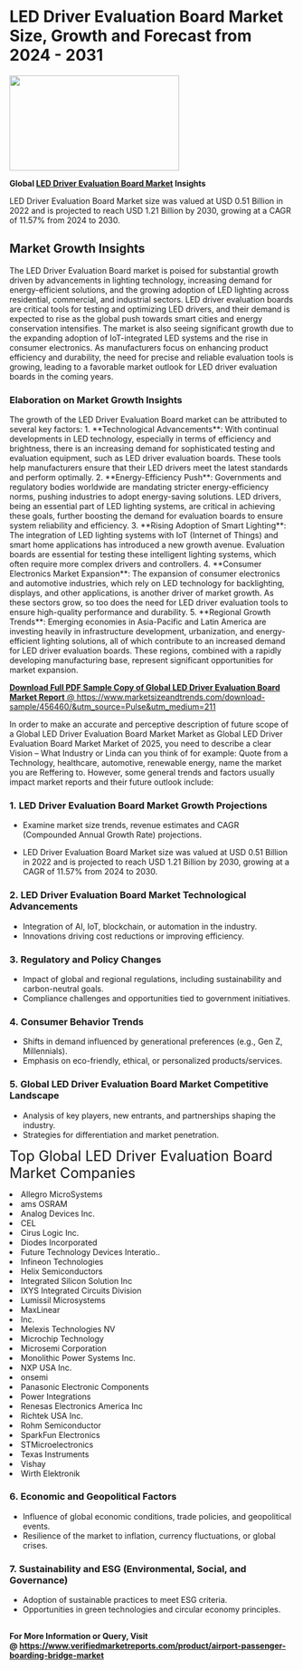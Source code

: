 <H1>LED Driver Evaluation Board Market Size, Growth and Forecast from 2024 - 2031</H1><img class="aligncenter size-medium wp-image-584254" src="https://thirdeyenews.in/wp-content/uploads/2024/09/Global-Market-Research-300x168.jpeg" alt="" width="300" height="168" /><p><strong>Global&nbsp;<a href="https://www.marketsizeandtrends.com/download-sample/456460/&amp;utm_source=Pulse&amp;utm_medium=211">LED Driver Evaluation Board Market</a> Insights</strong></p><p>LED Driver Evaluation Board Market size was valued at USD 0.51 Billion in 2022 and is projected to reach USD 1.21 Billion by 2030, growing at a CAGR of 11.57% from 2024 to 2030.</p><p><h2>Market Growth Insights</h2> The LED Driver Evaluation Board market is poised for substantial growth driven by advancements in lighting technology, increasing demand for energy-efficient solutions, and the growing adoption of LED lighting across residential, commercial, and industrial sectors. LED driver evaluation boards are critical tools for testing and optimizing LED drivers, and their demand is expected to rise as the global push towards smart cities and energy conservation intensifies. The market is also seeing significant growth due to the expanding adoption of IoT-integrated LED systems and the rise in consumer electronics. As manufacturers focus on enhancing product efficiency and durability, the need for precise and reliable evaluation tools is growing, leading to a favorable market outlook for LED driver evaluation boards in the coming years. <p><a href="#"></a></p> <h3>Elaboration on Market Growth Insights</h3> The growth of the LED Driver Evaluation Board market can be attributed to several key factors: 1. **Technological Advancements**: With continual developments in LED technology, especially in terms of efficiency and brightness, there is an increasing demand for sophisticated testing and evaluation equipment, such as LED driver evaluation boards. These tools help manufacturers ensure that their LED drivers meet the latest standards and perform optimally. 2. **Energy-Efficiency Push**: Governments and regulatory bodies worldwide are mandating stricter energy-efficiency norms, pushing industries to adopt energy-saving solutions. LED drivers, being an essential part of LED lighting systems, are critical in achieving these goals, further boosting the demand for evaluation boards to ensure system reliability and efficiency. 3. **Rising Adoption of Smart Lighting**: The integration of LED lighting systems with IoT (Internet of Things) and smart home applications has introduced a new growth avenue. Evaluation boards are essential for testing these intelligent lighting systems, which often require more complex drivers and controllers. 4. **Consumer Electronics Market Expansion**: The expansion of consumer electronics and automotive industries, which rely on LED technology for backlighting, displays, and other applications, is another driver of market growth. As these sectors grow, so too does the need for LED driver evaluation tools to ensure high-quality performance and durability. 5. **Regional Growth Trends**: Emerging economies in Asia-Pacific and Latin America are investing heavily in infrastructure development, urbanization, and energy-efficient lighting solutions, all of which contribute to an increased demand for LED driver evaluation boards. These regions, combined with a rapidly developing manufacturing base, represent significant opportunities for market expansion. <p><a href="#"></p><p><span class=""><strong>Download Full PDF Sample Copy of Global LED Driver Evaluation Board Market Report</strong> @ <a href="https://www.marketsizeandtrends.com/download-sample/456460/&amp;utm_source=Pulse&amp;utm_medium=211" target="_blank">https://www.marketsizeandtrends.com/download-sample/456460/&amp;utm_source=Pulse&amp;utm_medium=211</a></span></p><p>In order to make an accurate and perceptive description of future scope of a Global&nbsp;LED Driver Evaluation Board Market Market as Global&nbsp;LED Driver Evaluation Board Market Market of 2025, you need to describe a clear Vision &ndash; What Industry or Linda can you think of for example: Quote from a Technology, healthcare, automotive, renewable energy, name the market you are Reffering to. However, some general trends and factors usually impact market reports and their future outlook include:</p><h3>1.&nbsp;<strong>LED Driver Evaluation Board Market Growth Projections</strong></h3><ul><li>Examine market size trends, revenue estimates and CAGR (Compounded Annual Growth Rate) projections.</li><li><p>LED Driver Evaluation Board Market size was valued at USD 0.51 Billion in 2022 and is projected to reach USD 1.21 Billion by 2030, growing at a CAGR of 11.57% from 2024 to 2030.</p></li></ul><h3>2.&nbsp;<strong>LED Driver Evaluation Board Market Technological Advancements</strong></h3><ul><li>Integration of AI, IoT, blockchain, or automation in the industry.</li><li>Innovations driving cost reductions or improving efficiency.</li></ul><h3>3.&nbsp;<strong>Regulatory and Policy Changes</strong></h3><ul><li>Impact of global and regional regulations, including sustainability and carbon-neutral goals.</li><li>Compliance challenges and opportunities tied to government initiatives.</li></ul><h3>4.&nbsp;<strong>Consumer Behavior Trends</strong></h3><ul><li>Shifts in demand influenced by generational preferences (e.g., Gen Z, Millennials).</li><li>Emphasis on eco-friendly, ethical, or personalized products/services.</li></ul><h3>5.&nbsp;<strong>Global LED Driver Evaluation Board Market Competitive Landscape</strong></h3><ul><li>Analysis of key players, new entrants, and partnerships shaping the industry.</li><li>Strategies for differentiation and market penetration.</li></ul><p data-pm-slice="1 1 []"><span style="color: inherit; font-family: inherit; font-size: 25px;">Top Global LED Driver Evaluation Board Market Companies</span></p><div class="" data-test-id=""><p><li>Allegro MicroSystems</li><li> ams OSRAM</li><li> Analog Devices Inc.</li><li> CEL</li><li> Cirus Logic Inc.</li><li> Diodes Incorporated</li><li> Future Technology Devices Interatio..</li><li> Infineon Technologies</li><li> Helix Semiconductors</li><li> Integrated Silicon Solution Inc</li><li> IXYS Integrated Circuits Division</li><li> Lumissil Microsystems</li><li> MaxLinear</li><li> Inc.</li><li> Melexis Technologies NV</li><li> Microchip Technology</li><li> Microsemi Corporation</li><li> Monolithic Power Systems Inc.</li><li> NXP USA Inc.</li><li> onsemi</li><li> Panasonic Electronic Components</li><li> Power Integrations</li><li> Renesas Electronics America Inc</li><li> Richtek USA Inc.</li><li> Rohm Semiconductor</li><li> SparkFun Electronics</li><li> STMicroelectronics</li><li> Texas Instruments</li><li> Vishay</li><li> Wirth Elektronik</li></p></div><h3>6.&nbsp;<strong>Economic and Geopolitical Factors</strong></h3><ul><li>Influence of global economic conditions, trade policies, and geopolitical events.</li><li>Resilience of the market to inflation, currency fluctuations, or global crises.</li></ul><h3>7.&nbsp;<strong>Sustainability and ESG (Environmental, Social, and Governance)</strong></h3><ul><li>Adoption of sustainable practices to meet ESG criteria.</li><li>Opportunities in green technologies and circular economy principles.</li></ul><h2><strong style="font-size: 14px;">For More Information or Query, Visit @&nbsp;</strong><a style="background-color: #ffffff; font-size: 14px;" href="https://www.marketsizeandtrends.com/report/led-driver-evaluation-board-market/" target="_blank">https://www.verifiedmarketreports.com/product/airport-passenger-boarding-bridge-market</a></h2>
